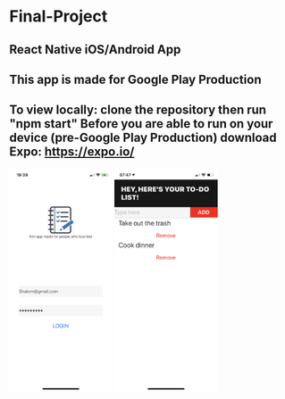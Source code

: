 # Final-Project
React Native iOS/Android App
-----------------------------
This app is made for Google Play Production
-----------------------------
To view locally: clone the repository then run "npm start"
Before you are able to run on your device (pre-Google Play Production) download Expo:
https://expo.io/
------------------------------

<img src="assets/Login.PNG"  height="400">

<img src="assets/Home.PNG" height="400">

